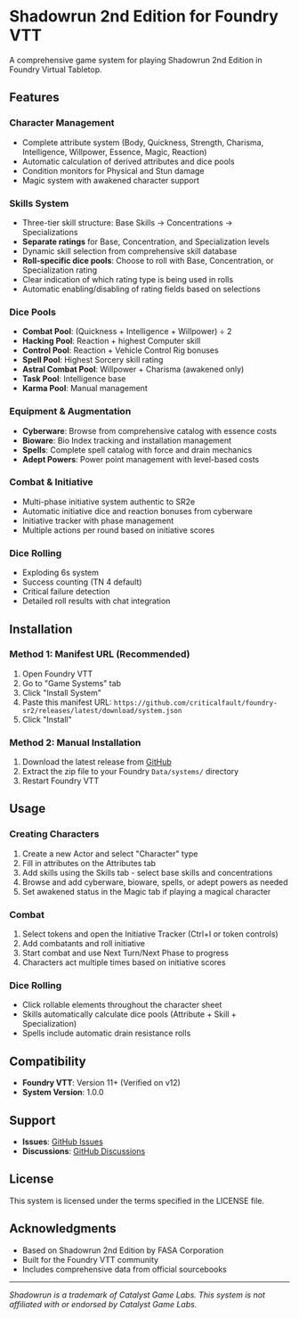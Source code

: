 # Shadowrun 2nd Edition for Foundry VTT

A comprehensive game system for playing Shadowrun 2nd Edition in Foundry Virtual Tabletop.

## Features

### Character Management

- Complete attribute system (Body, Quickness, Strength, Charisma, Intelligence, Willpower, Essence, Magic, Reaction)
- Automatic calculation of derived attributes and dice pools
- Condition monitors for Physical and Stun damage
- Magic system with awakened character support

### Skills System

- Three-tier skill structure: Base Skills → Concentrations → Specializations
- **Separate ratings** for Base, Concentration, and Specialization levels
- Dynamic skill selection from comprehensive skill database
- **Roll-specific dice pools**: Choose to roll with Base, Concentration, or Specialization rating
- Clear indication of which rating type is being used in rolls
- Automatic enabling/disabling of rating fields based on selections

### Dice Pools

- **Combat Pool**: (Quickness + Intelligence + Willpower) ÷ 2
- **Hacking Pool**: Reaction + highest Computer skill
- **Control Pool**: Reaction + Vehicle Control Rig bonuses
- **Spell Pool**: Highest Sorcery skill rating
- **Astral Combat Pool**: Willpower + Charisma (awakened only)
- **Task Pool**: Intelligence base
- **Karma Pool**: Manual management

### Equipment & Augmentation

- **Cyberware**: Browse from comprehensive catalog with essence costs
- **Bioware**: Bio Index tracking and installation management
- **Spells**: Complete spell catalog with force and drain mechanics
- **Adept Powers**: Power point management with level-based costs

### Combat & Initiative

- Multi-phase initiative system authentic to SR2e
- Automatic initiative dice and reaction bonuses from cyberware
- Initiative tracker with phase management
- Multiple actions per round based on initiative scores

### Dice Rolling

- Exploding 6s system
- Success counting (TN 4 default)
- Critical failure detection
- Detailed roll results with chat integration

## Installation

### Method 1: Manifest URL (Recommended)

1. Open Foundry VTT
2. Go to "Game Systems" tab
3. Click "Install System"
4. Paste this manifest URL: `https://github.com/criticalfault/foundry-sr2/releases/latest/download/system.json`
5. Click "Install"

### Method 2: Manual Installation

1. Download the latest release from [GitHub](https://github.com/criticalfault/foundry-sr2/releases)
2. Extract the zip file to your Foundry `Data/systems/` directory
3. Restart Foundry VTT

## Usage

### Creating Characters

1. Create a new Actor and select "Character" type
2. Fill in attributes on the Attributes tab
3. Add skills using the Skills tab - select base skills and concentrations
4. Browse and add cyberware, bioware, spells, or adept powers as needed
5. Set awakened status in the Magic tab if playing a magical character

### Combat

1. Select tokens and open the Initiative Tracker (Ctrl+I or token controls)
2. Add combatants and roll initiative
3. Start combat and use Next Turn/Next Phase to progress
4. Characters act multiple times based on initiative scores

### Dice Rolling

- Click rollable elements throughout the character sheet
- Skills automatically calculate dice pools (Attribute + Skill + Specialization)
- Spells include automatic drain resistance rolls

## Compatibility

- **Foundry VTT**: Version 11+ (Verified on v12)
- **System Version**: 1.0.0

## Support

- **Issues**: [GitHub Issues](https://github.com/criticalfault/foundry-sr2/issues)
- **Discussions**: [GitHub Discussions](https://github.com/criticalfault/foundry-sr2/discussions)

## License

This system is licensed under the terms specified in the LICENSE file.

## Acknowledgments

- Based on Shadowrun 2nd Edition by FASA Corporation
- Built for the Foundry VTT community
- Includes comprehensive data from official sourcebooks

---

_Shadowrun is a trademark of Catalyst Game Labs. This system is not affiliated with or endorsed by Catalyst Game Labs._
